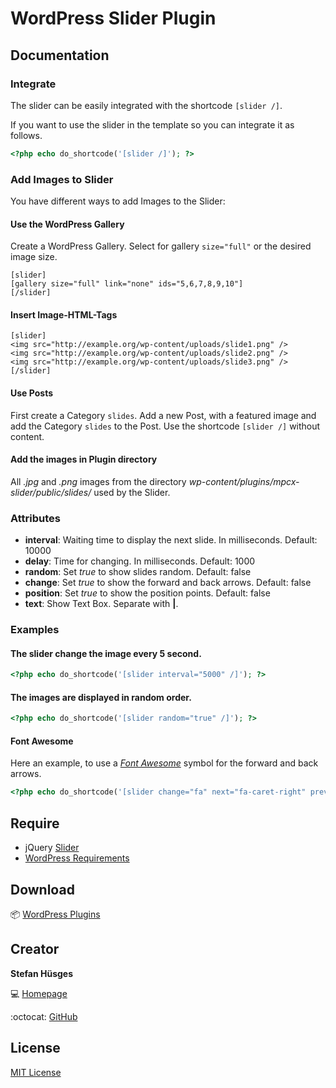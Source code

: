 # WordPress Slider Plugin

## Documentation 

### Integrate 

The slider can be easily integrated with the shortcode `[slider /]`.

If you want to use the slider in the template so you can integrate it as follows. 

```php
<?php echo do_shortcode('[slider /]'); ?>
```

### Add Images to Slider

You have different ways to add Images to the Slider:

#### Use the WordPress Gallery

Create a WordPress Gallery.
Select for gallery `size="full"` or the desired image size.

```
[slider]
[gallery size="full" link="none" ids="5,6,7,8,9,10"]
[/slider]
```

#### Insert Image-HTML-Tags 

```
[slider]
<img src="http://example.org/wp-content/uploads/slide1.png" />
<img src="http://example.org/wp-content/uploads/slide2.png" />
<img src="http://example.org/wp-content/uploads/slide3.png" />
[/slider]
```

#### Use Posts

First create a Category `slides`.
Add a new Post, with a featured image and add the Category `slides` to the Post.
Use the shortcode `[slider /]` without content.


#### Add the images in Plugin directory

All _.jpg_ and _.png_ images from the directory _wp-content/plugins/mpcx-slider/public/slides/_ used by the Slider.

### Attributes

* __interval__: Waiting time to display the next slide. In milliseconds. Default: 10000
* __delay__: Time for changing. In milliseconds. Default: 1000
* __random__: Set _true_ to show slides random. Default: false
* __change__: Set _true_ to show the forward and back arrows. Default: false
* __position__: Set _true_ to show the position points. Default: false
* __text__: Show Text Box. Separate with __|__.

### Examples

#### The slider change the image every 5 second.

```php
<?php echo do_shortcode('[slider interval="5000" /]'); ?>
```

#### The images are displayed in random order.

```php
<?php echo do_shortcode('[slider random="true" /]'); ?>
```

#### Font Awesome

Here an example, to use a [_Font Awesome_][5] symbol for the forward and back arrows.

```php
<?php echo do_shortcode('[slider change="fa" next="fa-caret-right" prev="fa-caret-left" /]'); ?>
```

## Require
* jQuery [Slider][3]
* [WordPress Requirements][4]

## Download

:package: [WordPress Plugins][6]

## Creator

**Stefan Hüsges**

:computer: [Homepage][1]

:octocat: [GitHub][2]

## License

[MIT License](LICENSE)

[1]: http://www.mpcx.net
[2]: https://github.com/tronsha
[3]: https://github.com/tronsha/slider
[4]: https://wordpress.org/about/requirements/
[5]: http://fortawesome.github.io/Font-Awesome/
[6]: https://wordpress.org/plugins/mpcx-slider/
